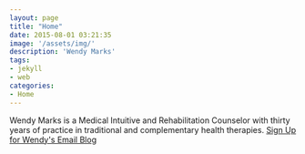 ```yaml
---
layout: page
title: "Home"
date: 2015-08-01 03:21:35
image: '/assets/img/'
description: 'Wendy Marks'
tags:
- jekyll
- web
categories:
- Home
---
```


Wendy Marks is a Medical Intuitive and Rehabilitation Counselor with thirty years of practice in traditional and complementary health therapies.
[Sign Up for Wendy's Email Blog](http://visitor.r20.constantcontact.com/d.jsp?llr=ourelesab&p=oi&m=1118984881806&sit=58jkkwfjb&f=ce6451c5-4206-480f-900c-751ed3eae805)